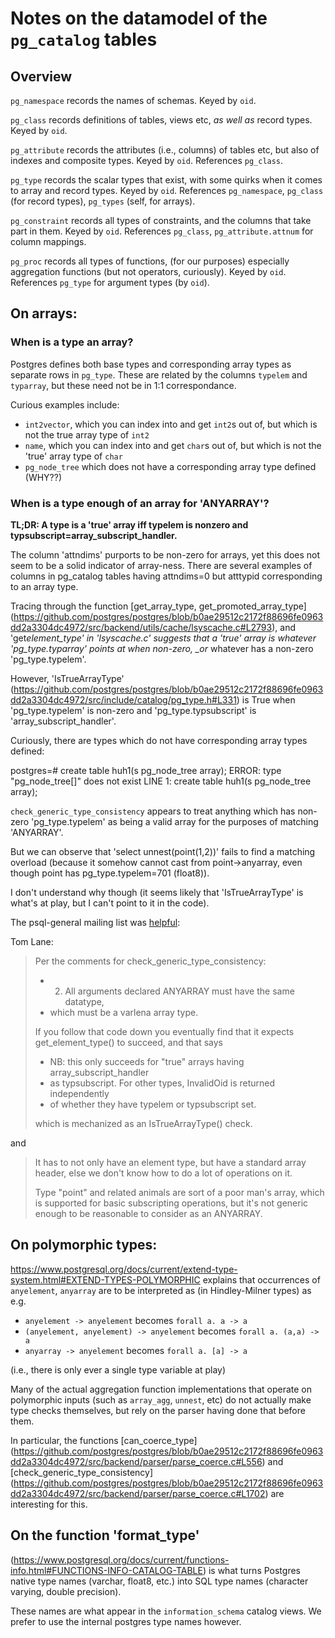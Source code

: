 # Notes on the datamodel of the `pg_catalog` tables

## Overview

`pg_namespace` records the names of schemas. Keyed by `oid`.

`pg_class` records definitions of tables, views etc, _as well as_ record
types. Keyed by `oid`.

`pg_attribute` records the attributes (i.e., columns) of tables etc, but also
of indexes and composite types. Keyed by `oid`. References `pg_class`.

`pg_type` records the scalar types that exist, with some quirks when it comes
to array and record types. Keyed by `oid`. References `pg_namespace`,
`pg_class` (for record types), `pg_types` (self, for arrays).

`pg_constraint` records all types of constraints, and the columns that take
part in them. Keyed by `oid`. References `pg_class`, `pg_attribute.attnum` for
column mappings.

`pg_proc` records all types of functions, (for our purposes) especially
aggregation functions (but not operators, curiously). Keyed by `oid`.
References `pg_type` for argument types (by `oid`).

## On arrays:

### When is a type an array?

Postgres defines both base types and corresponding array types as separate rows in `pg_type`.
These are related by the columns `typelem` and `typarray`, but these need not be in 1:1 correspondance.

Curious examples include:

- `int2vector`, which you can index into and get `int2`s out of, but which is not the true array type of `int2`
- `name`, which you can index into and get `char`s out of, but which is not the 'true' array type of `char`
- `pg_node_tree` which does not have a corresponding array type defined (WHY??)

### When is a type enough of an array for 'ANYARRAY'?

**TL;DR: A type is a 'true' array iff typelem is nonzero and
typsubscript=array_subscript_handler.**

The column 'attndims' purports to be non-zero for arrays, yet this
does not seem to be a solid indicator of array-ness. There are several
examples of columns in pg_catalog tables having attndims=0 but
atttypid corresponding to an array type.

Tracing through the function [get_array_type, get_promoted_array_type]
(https://github.com/postgres/postgres/blob/b0ae29512c2172f88696fe0963dd2a3304dc4972/src/backend/utils/cache/lsyscache.c#L2793),
and 'get*element_type' in 'lsyscache.c' suggests that a 'true' array
is whatever 'pg_type.typarray' points at when non-zero, \_or* whatever
has a non-zero 'pg_type.typelem'.

However, 'IsTrueArrayType'
(https://github.com/postgres/postgres/blob/b0ae29512c2172f88696fe0963dd2a3304dc4972/src/include/catalog/pg_type.h#L331)
is True when 'pg_type.typelem' is non-zero and 'pg_type.typsubscript'
is 'array_subscript_handler'.

Curiously, there are types which do not have corresponding array types defined:

postgres=# create table huh1(s pg_node_tree array);
ERROR: type "pg_node_tree[]" does not exist
LINE 1: create table huh1(s pg_node_tree array);

`check_generic_type_consistency` appears to treat anything which has non-zero
'pg_type.typelem' as being a valid array for the purposes of matching
'ANYARRAY'.

But we can observe that 'select unnest(point(1,2))' fails to find a
matching overload (because it somehow cannot cast from
point->anyarray, even though point has pg_type.typelem=701 (float8)).

I don't understand why though (it seems likely that 'IsTrueArrayType' is
what's at play, but I can't point to it in the code).

The psql-general mailing list was [helpful](https://www.postgresql.org/message-id/flat/CALkT%2BD49rT%2B6Zi_NWhcaARNtcdAnjSKvLKhR%3DmfTE1CuMaSw%3DQ%40mail.gmail.com#bb63495d6b699237d02241c91e85a376):

Tom Lane:

> Per the comments for check_generic_type_consistency:
>
> - 2.  All arguments declared ANYARRAY must have the same datatype,
> - which must be a varlena array type.
>
> If you follow that code down you eventually find that it expects
> get_element_type() to succeed, and that says
>
> - NB: this only succeeds for "true" arrays having array_subscript_handler
> - as typsubscript. For other types, InvalidOid is returned independently
> - of whether they have typelem or typsubscript set.
>
> which is mechanized as an IsTrueArrayType() check.

and

> It has to not only have an element type, but have a standard array
> header, else we don't know how to do a lot of operations on it.
>
> Type "point" and related animals are sort of a poor man's array,
> which is supported for basic subscripting operations, but it's not
> generic enough to be reasonable to consider as an ANYARRAY.

## On polymorphic types:

https://www.postgresql.org/docs/current/extend-type-system.html#EXTEND-TYPES-POLYMORPHIC
explains that occurrences of `anyelement`, `anyarray` are to be interpreted as
(in Hindley-Milner types) as e.g.

- `anyelement -> anyelement` becomes `forall a. a -> a`
- `(anyelement, anyelement) -> anyelement` becomes `forall a. (a,a) -> a`
- `anyarray -> anyelement` becomes `forall a. [a] -> a`

(i.e., there is only ever a single type variable at play)

Many of the actual aggregation function implementations that operate
on polymorphic inputs (such as `array_agg`, `unnest`, etc) do not actually make
type checks themselves, but rely on the parser having done that before them.

In particular, the functions [can_coerce_type]
(https://github.com/postgres/postgres/blob/b0ae29512c2172f88696fe0963dd2a3304dc4972/src/backend/parser/parse_coerce.c#L556)
and [check_generic_type_consistency]
(https://github.com/postgres/postgres/blob/b0ae29512c2172f88696fe0963dd2a3304dc4972/src/backend/parser/parse_coerce.c#L1702)
are interesting for this.

## On the function 'format_type'

(https://www.postgresql.org/docs/current/functions-info.html#FUNCTIONS-INFO-CATALOG-TABLE)
is what turns Postgres native type names (varchar, float8, etc.) into
SQL type names (character varying, double precision).

These names are what appear in the `information_schema` catalog views. We
prefer to use the internal postgres type names however.
